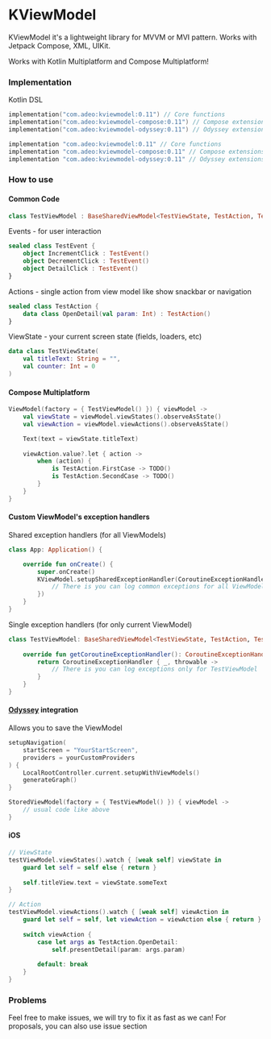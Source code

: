 # KViewModel

KViewModel it's a lightweight library for MVVM or MVI pattern. Works with Jetpack Compose, XML, UIKit.

Works with Kotlin Multiplatform and Compose Multiplatform!

### Implementation

Kotlin DSL

```kotlin
implementation("com.adeo:kviewmodel:0.11") // Core functions
implementation("com.adeo:kviewmodel-compose:0.11") // Compose extensions
implementation("com.adeo:kviewmodel-odyssey:0.11") // Odyssey extensions
```

```groovy
implementation "com.adeo:kviewmodel:0.11" // Core functions
implementation "com.adeo:kviewmodel-compose:0.11" // Compose extensions
implementation "com.adeo:kviewmodel-odyssey:0.11" // Odyssey extensions
```

### How to use

#### Common Code

```kotlin
class TestViewModel : BaseSharedViewModel<TestViewState, TestAction, TestEvent>(initialState = TestViewState())
```

Events - for user interaction

```kotlin
sealed class TestEvent {
    object IncrementClick : TestEvent()
    object DecrementClick : TestEvent()
    object DetailClick : TestEvent()
}
```

Actions - single action from view model like show snackbar or navigation

```kotlin
sealed class TestAction {
    data class OpenDetail(val param: Int) : TestAction()
}
```

ViewState - your current screen state (fields, loaders, etc)

```kotlin
data class TestViewState(
    val titleText: String = "",
    val counter: Int = 0
)
```

#### Compose Multiplatform

```kotlin
ViewModel(factory = { TestViewModel() }) { viewModel ->
    val viewState = viewModel.viewStates().observeAsState()
    val viewAction = viewModel.viewActions().observeAsState()

    Text(text = viewState.titleText)
    
    viewAction.value?.let { action -> 
        when (action) {
            is TestAction.FirstCase -> TODO()
            is TestAction.SecondCase -> TODO()
        }
    }
}
```

#### Custom ViewModel's exception handlers 

Shared exception handlers (for all ViewModels)

```kotlin
class App: Application() {

    override fun onCreate() {
        super.onCreate()
        KViewModel.setupSharedExceptionHandler(CoroutineExceptionHandler { _, throwable ->
            // There is you can log common exceptions for all ViewModels
        })
    }
}
```

Single exception handlers (for only current ViewModel)

```kotlin
class TestViewModel: BaseSharedViewModel<TestViewState, TestAction, TestEvent>(initialState = TestViewState()) {
    
    override fun getCoroutineExceptionHandler(): CoroutineExceptionHandler {
        return CoroutineExceptionHandler { _, throwable ->
            // There is you can log exceptions only for TestViewModel
        }
    }
}
```

#### [Odyssey](https://github.com/AlexGladkov/Odyssey) integration
Allows you to save the ViewModel
```kotlin
setupNavigation(
    startScreen = "YourStartScreen",
    providers = yourCustomProviders
) {
    LocalRootController.current.setupWithViewModels()
    generateGraph()
}
```

```kotlin
StoredViewModel(factory = { TestViewModel() }) { viewModel ->
    // usual code like above
}
```

#### iOS

```swift
// ViewState
testViewModel.viewStates().watch { [weak self] viewState in
    guard let self = self else { return }
    
    self.titleView.text = viewState.someText 
}

// Action
testViewModel.viewActions().watch { [weak self] viewAction in
    guard let self = self, let viewAction = viewAction else { return }
    
    switch viewAction {
        case let args as TestAction.OpenDetail:
            self.presentDetail(param: args.param)
                    
        default: break 
    }
}
```

### Problems

Feel free to make issues, we will try to fix it as fast as we can! For proposals, you can also use issue section 
